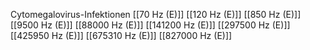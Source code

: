 Cytomegalovirus-Infektionen
[[70 Hz (E)]]
[[120 Hz (E)]]
[[850 Hz (E)]]
[[9500 Hz (E)]]
[[88000 Hz (E)]]
[[141200 Hz (E)]]
[[297500 Hz (E)]]
[[425950 Hz (E)]]
[[675310 Hz (E)]]
[[827000 Hz (E)]]